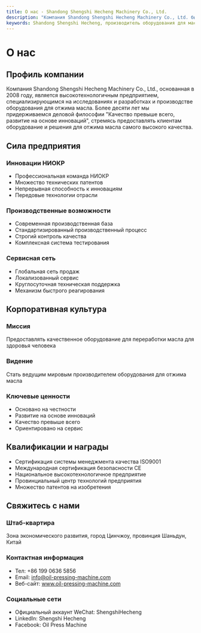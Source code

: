 ```yaml
---
title: О нас - Shandong Shengshi Hecheng Machinery Co., Ltd.
description: "Компания Shandong Shengshi Hecheng Machinery Co., Ltd. была основана в 2008 году, специализируется на НИОКР и производстве оборудования для отжима масла, с современной производственной базой и профессиональной командой НИОКР, предоставляя передовые решения для оборудования для отжима масла."
keywords: Shandong Shengshi Hecheng, производитель оборудования для маслобойни, производитель гидравлических маслобоен, оборудование для переработки маслосемян, НИОКР оборудования для маслобойни, производство оборудования для маслобойни, высокотехнологичное предприятие, завод оборудования для маслобойни, производитель маслобоен, оборудование для отжима маслосемян, завод по производству маслобоен, машины для переработки маслосемян
---
```


# О нас

## Профиль компании

Компания Shandong Shengshi Hecheng Machinery Co., Ltd., основанная в 2008 году, является высокотехнологичным предприятием, специализирующимся на исследованиях и разработках и производстве оборудования для отжима масла. Более десяти лет мы придерживаемся деловой философии "Качество превыше всего, развитие на основе инноваций", стремясь предоставлять клиентам оборудование и решения для отжима масла самого высокого качества.

## Сила предприятия

### Инновации НИОКР
- Профессиональная команда НИОКР
- Множество технических патентов
- Непрерывная способность к инновациям
- Передовые технологии отрасли

### Производственные возможности
- Современная производственная база
- Стандартизированный производственный процесс
- Строгий контроль качества
- Комплексная система тестирования

### Сервисная сеть
- Глобальная сеть продаж
- Локализованный сервис
- Круглосуточная техническая поддержка
- Механизм быстрого реагирования

## Корпоративная культура

### Миссия
Предоставлять качественное оборудование для переработки масла для здоровья человека

### Видение
Стать ведущим мировым производителем оборудования для отжима масла

### Ключевые ценности
- Основано на честности
- Развитие на основе инноваций
- Качество превыше всего
- Ориентировано на сервис

## Квалификации и награды

- Сертификация системы менеджмента качества ISO9001
- Международная сертификация безопасности CE
- Национальное высокотехнологичное предприятие
- Провинциальный центр технологий предприятия
- Множество патентов на изобретения

## Свяжитесь с нами

### Штаб-квартира
Зона экономического развития, город Цинчжоу, провинция Шаньдун, Китай

### Контактная информация
- Тел: +86 199 0636 5856
- Email: info@oil-pressing-machine.com
- Веб-сайт: www.oil-pressing-machine.com

### Социальные сети
- Официальный аккаунт WeChat: ShengshiHecheng
- LinkedIn: Shengshi Hecheng
- Facebook: Oil Press Machine